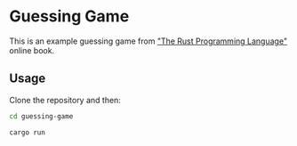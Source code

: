 # Guessing Game

This is an example guessing game from ["The Rust Programming Language"](https://doc.rust-lang.org/book/ch02-00-guessing-game-tutorial.html) online book.

## Usage

Clone the repository and then:

```bash
cd guessing-game

cargo run
```
